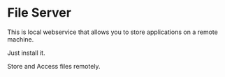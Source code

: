 # File Server

This is local  webservice that allows you to store applications on a remote machine.

Just install it. 

Store and Access files remotely.